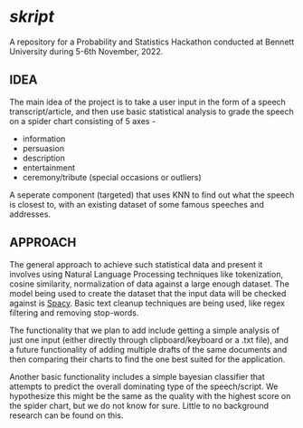 
# *skript*

A repository for a Probability and Statistics Hackathon conducted at Bennett University during 5-6th November, 2022.

## IDEA

The main idea of the project is to take a user input in the form of a speech transcript/article, and then use basic statistical analysis to grade the speech on a spider chart consisting of 5 axes -

- information
- persuasion
- description
- entertainment
- ceremony/tribute (special occasions or outliers)
  
A seperate component (targeted) that uses KNN to find out what the speech is closest to, with an existing dataset of some famous speeches and addresses.

## APPROACH

The general approach to achieve such statistical data and present it involves using Natural Language Processing techniques like tokenization, cosine similarity, normalization of data against a large enough dataset. The model being used to create the dataset that the input data will be checked against is [Spacy](https://spacy.io). Basic text cleanup techniques are being used, like regex filtering and removing stop-words.

The functionality that we plan to add include getting a simple analysis of just one input (either directly through clipboard/keyboard or a .txt file), and a future functionality of adding multiple drafts of the same documents and then comparing their charts to find the one best suited for the application.

Another basic functionality includes a simple bayesian classifier that attempts to predict the overall dominating type of the speech/script. We hypothesize this might be the same as the quality with the highest score on the spider chart, but we do not know for sure. Little to no background research can be found on this.
